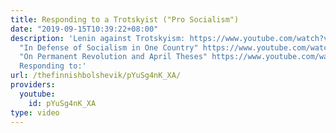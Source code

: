 ```yaml
---
title: Responding to a Trotskyist ("Pro Socialism")
date: "2019-09-15T10:39:22+08:00"
description: 'Lenin against Trotskyism: https://www.youtube.com/watch?v=B1_GPOOA9AY&list=PLzQ691f5KEHk6Q7Umo0DhvquNhniPS_3z
  "In Defense of Socialism in One Country" https://www.youtube.com/watch?v=hCvyjA-7Dps&t=501s
  "On Permanent Revolution and April Theses" https://www.youtube.com/watch?v=8G6In1KbdaE
  Responding to:'
url: /thefinnishbolshevik/pYuSg4nK_XA/
providers:
  youtube:
    id: pYuSg4nK_XA
type: video
---
```

